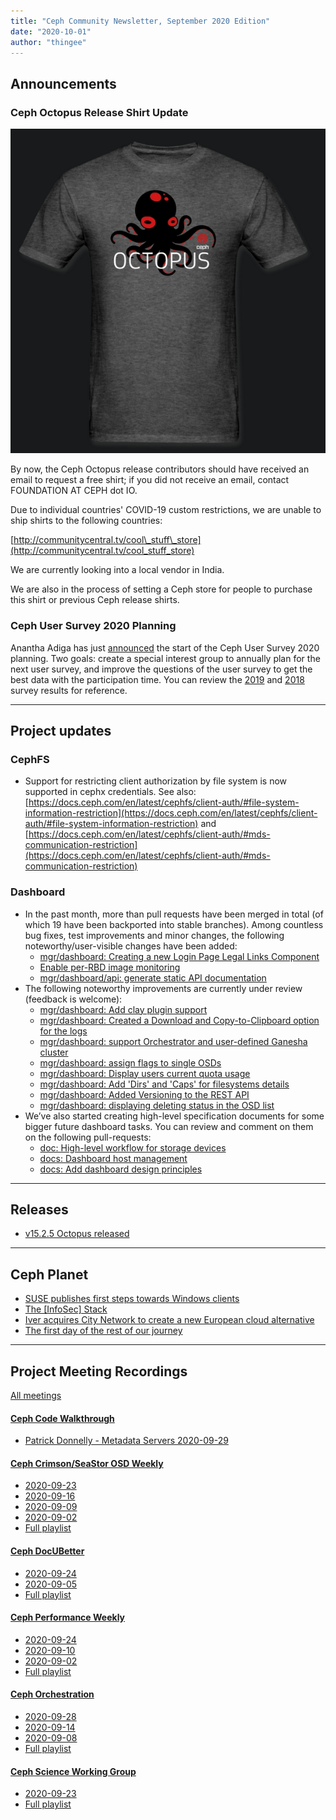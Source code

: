 ```yaml
---
title: "Ceph Community Newsletter, September 2020 Edition"
date: "2020-10-01"
author: "thingee"
---
```


## Announcements

### Ceph Octopus Release Shirt Update

![](images/shirt.png)

By now, the Ceph Octopus release contributors should have received an email to request a free shirt; if you did not receive an email, contact FOUNDATION AT CEPH dot IO.

Due to individual countries' COVID-19 custom restrictions, we are unable to ship shirts to the following countries:

[http://communitycentral.tv/cool\_stuff\_store](http://communitycentral.tv/cool_stuff_store)

We are currently looking into a local vendor in India.

We are also in the process of setting a Ceph store for people to purchase this shirt or previous Ceph release shirts.

### Ceph User Survey 2020 Planning

Anantha Adiga has just [announced](https://lists.ceph.io/hyperkitty/list/ceph-users@ceph.io/thread/6A4TGUV6UGLY42BNFTGR2JWZQD7FZMHZ/) the start of the Ceph User Survey 2020 planning. Two goals: create a special interest group to annually plan for the next user survey, and improve the questions of the user survey to get the best data with the participation time. You can review the [2019](https://ceph.io/community/ceph-user-survey-2019/) and [2018](https://ceph.io/ceph-blog/ceph-user-survey-2018-results/) survey results for reference.

* * *

## Project updates

### CephFS

- Support for restricting client authorization by file system is now supported in cephx credentials. See also: [https://docs.ceph.com/en/latest/cephfs/client-auth/#file-system-information-restriction](https://docs.ceph.com/en/latest/cephfs/client-auth/#file-system-information-restriction) and [https://docs.ceph.com/en/latest/cephfs/client-auth/#mds-communication-restriction](https://docs.ceph.com/en/latest/cephfs/client-auth/#mds-communication-restriction)

### Dashboard

- In the past month, more than pull requests have been merged in total (of which 19 have been backported into stable branches). Among countless bug fixes, test improvements and minor changes, the following noteworthy/user-visible changes have been added:
    - [mgr/dashboard: Creating a new Login Page Legal Links Component](https://github.com/ceph/ceph/pull/37152)
    - [Enable per-RBD image monitoring](https://github.com/ceph/ceph/pull/37136)
    - [mgr/dashboard/api: generate static API documentation](https://github.com/ceph/ceph/pull/36016)
- The following noteworthy improvements are currently under review (feedback is welcome):
    - [mgr/dashboard: Add clay plugin support](https://github.com/ceph/ceph/pull/37440)
    - [mgr/dashboard: Created a Download and Copy-to-Clipboard option for the logs](https://github.com/ceph/ceph/pull/37193)
    - [mgr/dashboard: support Orchestrator and user-defined Ganesha cluster](https://github.com/ceph/ceph/pull/36948)
    - [mgr/dashboard: assign flags to single OSDs](https://github.com/ceph/ceph/pull/36449)
    - [mgr/dashboard: Display users current quota usage](https://github.com/ceph/ceph/pull/36402)
    - [mgr/dashboard: Add 'Dirs' and 'Caps' for filesystems details](https://github.com/ceph/ceph/pull/36385)
    - [mgr/dashboard: Added Versioning to the REST API](https://github.com/ceph/ceph/pull/35769)
    - [mgr/dashboard: displaying deleting status in the OSD list](https://github.com/ceph/ceph/pull/35039)
- We’ve also started creating high-level specification documents for some bigger future dashboard tasks. You can review and comment on them on the following pull-requests:
    - [doc: High-level workflow for storage devices](https://github.com/ceph/ceph/pull/37144)
    - [docs: Dashboard host management](https://github.com/ceph/ceph/pull/37292)
    - [docs: Add dashboard design principles](https://github.com/ceph/ceph/pull/37287)

* * *

## Releases

- [v15.2.5 Octopus released](https://ceph.io/releases/v15-2-5-octopus-released/)

* * *

## Ceph Planet

- [SUSE publishes first steps towards Windows clients](https://ceph.io/planet/suse-publishes-first-steps-towards-windows-clients/)
- [The \[InfoSec\] Stack](https://ceph.io/planet/the-infosec-stack/)
- [Iver acquires City Network to create a new European cloud alternative](https://ceph.io/planet/iver-acquires-city-network-to-create-a-new-european-cloud-alternative/)
- [The first day of the rest of our journey](https://ceph.io/planet/the-first-day-of-the-rest-of-our-journey/)

* * *

## Project Meeting Recordings

[All meetings](https://ceph.io/community/meetings/)

#### [**Ceph Code Walkthrough**](https://www.youtube.com/playlist?list=PLrBUGiINAakN87iSX3gXOXSU3EB8Y1JLd)

- [Patrick Donnelly - Metadata Servers 2020-09-29](https://www.youtube.com/watch?v=KACx5yRoo1c)

#### [**Ceph Crimson/SeaStor OSD Weekly**](https://www.youtube.com/playlist?list=PLrBUGiINAakOXlMQbSdZB_PoLhqpSa3NU)

- [2020-09-23](https://www.youtube.com/watch?v=kIhZyNK2gCc)
- [2020-09-16](https://www.youtube.com/watch?v=0tzxpGIZHsg)
- [2020-09-09](https://www.youtube.com/watch?v=UjOAN4yJGTw)
- [2020-09-02](https://www.youtube.com/watch?v=Q9ZtcK83Vc8)
- [Full playlist](https://www.youtube.com/playlist?list=PLrBUGiINAakOXlMQbSdZB_PoLhqpSa3NU)

#### [**Ceph DocUBetter**](https://www.youtube.com/playlist?list=PLrBUGiINAakNe0PzkhHnr1c54O7Zh--zy)

- [2020-09-24](https://www.youtube.com/watch?v=ooNLhEJ-6-Y)
- [2020-09-05](https://www.youtube.com/watch?v=H_e7Eu8U0Ps)
- [Full playlist](https://www.youtube.com/playlist?list=PLrBUGiINAakNe0PzkhHnr1c54O7Zh--zy)

#### [**Ceph Performance Weekly**](https://ceph.com/performance-2/)

- [2020-09-24](https://www.youtube.com/watch?v=oZ1kifTgAqs)
- [2020-09-10](https://www.youtube.com/watch?v=x1ncL7gtdbw)
- [2020-09-02](https://www.youtube.com/watch?v=jgdspWWxaeQ)
- [Full playlist](https://www.youtube.com/playlist?list=PLrBUGiINAakN2qXjxSgfmIwCCLqgiyBqw)

#### [**Ceph Orchestration**](https://www.youtube.com/playlist?list=PLrBUGiINAakMAVH7XC1FyE22rjUB4IWYZ)

- [2020-09-28](https://www.youtube.com/watch?v=eHBh3xyQKrI)
- [2020-09-14](https://www.youtube.com/watch?v=1Z_XE4a1h4Y)
- [2020-09-08](https://www.youtube.com/watch?v=uSjXdolYoaU)
- [Full playlist](https://www.youtube.com/playlist?list=PLrBUGiINAakMAVH7XC1FyE22rjUB4IWYZ)

#### [**Ceph Science Working Group**](https://www.youtube.com/playlist?list=PLrBUGiINAakM3d4bw6Rb7EZUcLd98iaWG)

- [2020-09-23](https://www.youtube.com/watch?v=rxwxHjDoS1Y)
- [Full playlist](https://www.youtube.com/playlist?list=PLrBUGiINAakM3d4bw6Rb7EZUcLd98iaWG)
